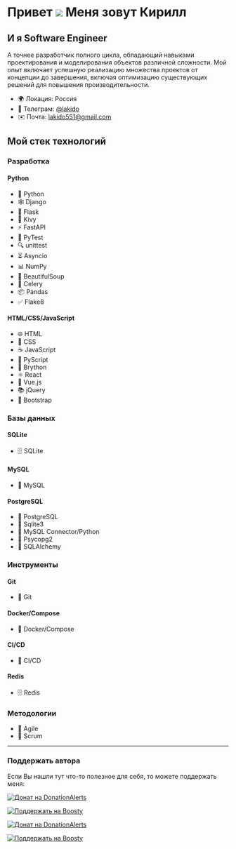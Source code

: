 Привет ![](https://user-images.githubusercontent.com/18350557/176309783-0785949b-9127-417c-8b55-ab5a4333674e.gif) Меня зовут Кирилл
=====================================================================================================================================

И я Software Engineer
-----------------

А точнее разработчик полного цикла, обладающий навыками проектирования и моделирования объектов различной сложности. Мой опыт включает успешную реализацию множества проектов от концепции до завершения, включая оптимизацию существующих решений для повышения производительности.

* 🌍 Локация: Россия
* 📱 Телеграм: [@lakido](https://t.me/lakido)
* ✉️ Почта: [lakido551@gmail.com](mailto:lakido551@gmail.com)

## Мой стек технологий

### **Разработка**

#### **Python**
- 🐍 Python
- 🕸️ Django
- 🧪 Flask
- 📱 Kivy
- ⚡ FastAPI
- 🧪 PyTest
- 🔍 unittest
- ⏳ Asyncio
- 📊 NumPy
- 🥣 BeautifulSoup
- 🐌 Celery
- 📦 Pandas
- ✅ Flake8

#### **HTML/CSS/JavaScript**
- 🌐 HTML
- 🎨 CSS
- ☕ JavaScript
- 📜 PyScript
- 🐍 Brython
- ⚛️ React
- 🌲 Vue.js
- 📚 jQuery
- 🚀 Bootstrap

### **Базы данных**

#### **SQLite**
- 🗄️ SQLite

#### **MySQL**
- 🐬 MySQL

#### **PostgreSQL**
- 🐘 PostgreSQL
- 🔗 Sqlite3
- 🔌 MySQL Connector/Python
- 🐍 Psycopg2
- 🔄 SQLAlchemy

### **Инструменты**

#### **Git**
- 🔧 Git

#### **Docker/Compose**
- 🐳 Docker/Compose

#### **CI/CD**
- 🔄 CI/CD

#### **Redis**
- 🗄️ Redis

### **Методологии**

- 🚀 Agile
- 📅 Scrum

---

### Поддержать автора

Если Вы нашли тут что-то полезное для себя, то можете поддержать меня:

[![Донат на DonationAlerts](https://img.shields.io/badge/%D0%9F%D0%BE%D0%B4%D0%B4%D0%B5%D1%80%D0%B6%D0%B0%D1%82%D1%8C-%D0%BD%D0%B0%20DonationAlerts-orange)](https://www.donationalerts.com/r/lakidos)

[![Поддержать на Boosty](https://img.shields.io/badge/%D0%9F%D0%BE%D0%B4%D0%B4%D0%B5%D1%80%D0%B6%D0%B0%D1%82%D1%8C-%D0%BD%D0%B0%20Boosty-blue)](https://boosty.to/lakidos/donate)


[![Донат на DonationAlerts](https://img.shields.io/badge/%D0%9F%D0%BE%D0%B4%D0%B4%D0%B5%D1%80%D0%B6%D0%B0%D1%82%D1%8C-%D0%BD%D0%B0%20DonationAlerts-orange)](https://www.donationalerts.com/r/lakidos)

[![Поддержать на Boosty](https://img.shields.io/badge/%D0%9F%D0%BE%D0%B4%D0%B4%D0%B5%D1%80%D0%B6%D0%B0%D1%82%D1%8C-%D0%BD%D0%B0%20Boosty-blue)](https://boosty.to/lakidos/donate)
